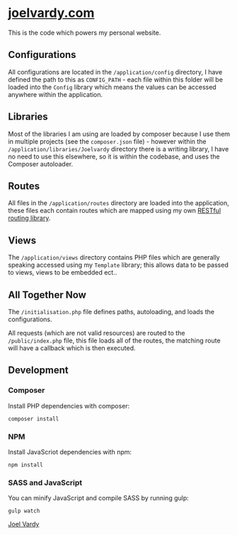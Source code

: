 # [joelvardy.com][joelvardy]

This is the code which powers my personal website.

## Configurations

All configurations are located in the `/application/config` directory, I have defined the path to this as `CONFIG_PATH` - each file within this folder will be loaded into the `Config` library which means the values can be accessed anywhere within the application.

## Libraries

Most of the libraries I am using are loaded by composer because I use them in multiple projects (see the `composer.json` file) - however within the `/application/libraries/Joelvardy` directory there is a writing library, I have no need to use this elsewhere, so it is within the codebase, and uses the Composer autoloader.

## Routes

All files in the `/application/routes` directory are loaded into the application, these files each contain routes which are mapped using my own [RESTful routing library][routes].

## Views

The `/application/views` directory contains PHP files which are generally speaking accessed using my `Template` library; this allows data to be passed to views, views to be embedded ect..

## All Together Now

The `/initialisation.php` file defines paths, autoloading, and loads the configurations.

All requests (which are not valid resources) are routed to the `/public/index.php` file, this file loads all of the routes, the matching route will have a callback which is then executed.

## Development

### Composer

Install PHP dependencies with composer:

```
composer install
```

### NPM

Install JavaScriot dependencies with npm:

```
npm install
```

### SASS and JavaScript

You can minify JavaScript and compile SASS by running gulp:

```
gulp watch
```

[Joel Vardy][joelvardy]

  [joelvardy]: https://joelvardy.com/
  [routes]: https://packagist.org/packages/joelvardy/routes
